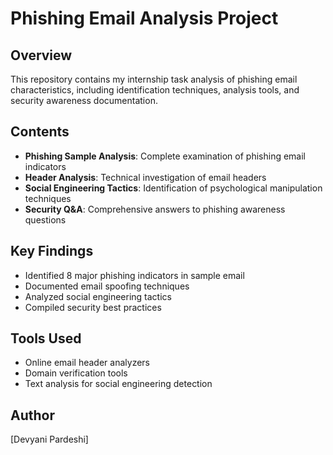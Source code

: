 # Phishing Email Analysis Project

## Overview
This repository contains my internship task analysis of phishing email characteristics, including identification techniques, analysis tools, and security awareness documentation.


## Contents
- **Phishing Sample Analysis**: Complete examination of phishing email indicators
- **Header Analysis**: Technical investigation of email headers
- **Social Engineering Tactics**: Identification of psychological manipulation techniques
- **Security Q&A**: Comprehensive answers to phishing awareness questions

## Key Findings
- Identified 8 major phishing indicators in sample email
- Documented email spoofing techniques
- Analyzed social engineering tactics
- Compiled security best practices

## Tools Used
- Online email header analyzers
- Domain verification tools
- Text analysis for social engineering detection

## Author
[Devyani Pardeshi]
